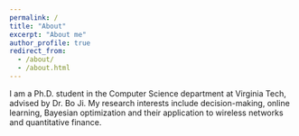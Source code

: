 ```yaml
---
permalink: /
title: "About"
excerpt: "About me"
author_profile: true
redirect_from: 
  - /about/
  - /about.html
---
```


I am a Ph.D. student in the Computer Science department at Virginia Tech, advised by Dr. Bo Ji. My research interests include decision-making, online learning, Bayesian optimization and their application to wireless networks and quantitative finance.
